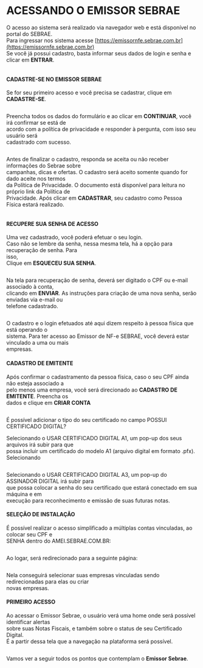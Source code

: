# ACESSANDO O EMISSOR SEBRAE

O acesso ao sistema será realizado via navegador web e está disponível no portal do SEBRAE.\
Para ingressar nos sistema acesse [https://emissornfe.sebrae.com.br](https://emissornfe.sebrae.com.br)\
Se você já possui cadastro, basta informar seus dados de login e senha e clicar em **ENTRAR**.

<figure><img src="../.gitbook/assets/image (168).png" alt=""><figcaption></figcaption></figure>

#### CADASTRE-SE NO EMISSOR SEBRAE

Se for seu primeiro acesso e você precisa se cadastrar, clique em **CADASTRE-SE**.

<figure><img src="../.gitbook/assets/image (169).png" alt=""><figcaption></figcaption></figure>

Preencha todos os dados do formulário e ao clicar em **CONTINUAR**, você irá confirmar se está de\
acordo com a política de privacidade e responder à pergunta, com isso seu usuário será\
cadastrado com sucesso.

<figure><img src="../.gitbook/assets/image (170).png" alt=""><figcaption></figcaption></figure>

Antes de finalizar o cadastro, responda se aceita ou não receber informações do Sebrae sobre\
campanhas, dicas e ofertas. O cadastro será aceito somente quando for dado aceite nos termos\
da Política de Privacidade. O documento está disponível para leitura no próprio link da Política de\
Privacidade. Após clicar em **CADASTRAR**, seu cadastro como Pessoa Física estará realizado.

<figure><img src="../.gitbook/assets/image (171).png" alt=""><figcaption></figcaption></figure>

#### RECUPERE SUA SENHA DE ACESSO

Uma vez cadastrado, você poderá efetuar o seu login.\
Caso não se lembre da senha, nessa mesma tela, há a opção para recuperação de senha. Para\
isso,\
Clique em **ESQUECEU SUA SENHA**.

<figure><img src="../.gitbook/assets/image (172).png" alt=""><figcaption></figcaption></figure>

Na tela para recuperação de senha, deverá ser digitado o CPF ou e-mail associado à conta,\
clicando em **ENVIAR**. As instruções para criação de uma nova senha, serão enviadas via e-mail ou\
telefone cadastrado.

<figure><img src="../.gitbook/assets/image (173).png" alt=""><figcaption></figcaption></figure>

O cadastro e o login efetuados até aqui dizem respeito à pessoa física que está operando o\
sistema. Para ter acesso ao Emissor de NF-e SEBRAE, você deverá estar vinculado a uma ou mais\
empresas.

#### CADASTRO DE EMITENTE

Após confirmar o cadastramento da pessoa física, caso o seu CPF ainda não esteja associado a\
pelo menos uma empresa, você será direcionado ao **CADASTRO DE EMITENTE**. Preencha os\
dados e clique em **CRIAR CONTA**

<figure><img src="../.gitbook/assets/image (174).png" alt=""><figcaption></figcaption></figure>

É possível adicionar o tipo do seu certificado no campo POSSUI CERTIFICADO DIGITAL?

Selecionando o USAR CERTIFICADO DIGITAL A1, um pop-up dos seus arquivos irá subir para que\
possa incluir um certificado do modelo A1 (arquivo digital em formato .pfx).\
Selecionando

<figure><img src="../.gitbook/assets/image (175).png" alt=""><figcaption></figcaption></figure>

Selecionando o USAR CERTIFICADO DIGITAL A3, um pop-up do ASSINADOR DIGITAL irá subir para\
que possa colocar a senha do seu certificado que estará conectado em sua máquina e em\
execução para reconhecimento e emissão de suas futuras notas.

#### SELEÇÃO DE INSTALAÇÃO

É possível realizar o acesso simplificado a múltiplas contas vinculadas, ao colocar seu CPF e\
SENHA dentro do AMEI.SEBRAE.COM.BR:

<figure><img src="../.gitbook/assets/image (176).png" alt=""><figcaption></figcaption></figure>

Ao logar, será redirecionado para a seguinte página:

<figure><img src="../.gitbook/assets/image (177).png" alt=""><figcaption></figcaption></figure>

Nela conseguirá selecionar suas empresas vinculadas sendo redirecionadas para elas ou criar\
novas empresas.

#### PRIMEIRO ACESSO

Ao acessar o Emissor Sebrae, o usuário verá uma home onde será possível identificar alertas\
sobre suas Notas Fiscais, e também sobre o status de seu Certificado Digital.\
É a partir dessa tela que a navegação na plataforma será possível.

<figure><img src="../.gitbook/assets/image (178).png" alt=""><figcaption></figcaption></figure>

Vamos ver a seguir todos os pontos que contemplam o **Emissor Sebrae**.
